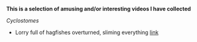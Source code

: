 **This is a selection of amusing and/or interesting videos I have collected**

*Cyclostomes*
* Lorry full of hagfishes overturned, sliming everything [link](https://www.youtube.com/watch?v=xuZ8sHdlvSM)

